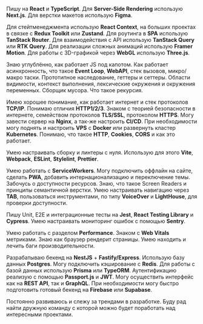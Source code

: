 Пишу на **React** и **TypeScript**. Для **Server-Side Rendering** использую **Next.js**. Для верстки макетов использую **Figma**. 

Для стейтменеджмента использую **React Context**, на больших проектах в связке с **Redux Toolkit** или **Zustand**. Для роутинга в **SPA** использую **TanStack Router**. Для взаимодействия с API использую **TanStack Query** или **RTK Query**. Для реализации сложных анимаций использую **Framer Motion**. Для работы с 3D-графикой через **WebGL** использую **Three.js**.

Знаю углублённо, как работает JS под капотом. Как работает асинхронность, что такое **Event Loop**, **WebAPI**, стек вызовов, микро/макро таски. Прототипное наследование, геттеры и сеттеры. Области видимости, контекст выполнения, лексические окружения и окружения переменных. Сборщик мусора. Что такое рекурсия.

Имею хорошее понимание, как работает интернет и стек протоколов **TCP/IP**. Понимаю отличия **HTTP1/2/3**. Знаком с теорией безопасности в интернете, семейством протоколов **TLS/SSL**, протоколом **HTTPS**. Могу завести сервер на **Nginx**, а так-же настроить **CI/CD**. При необходимости могу поднять и настроить **VPS** с **Docker** или развернуть кластер **Kubernetes**. Понимаю, что такое **HTTP**, **Cookies**, **CORS** и как это работает. 

Умею настраивать сборку и линтеры с нуля. Использую для этого **Vite**, **Webpack**, **ESLint**, **Stylelint**, **Prettier**.

Умею работать с **ServiceWorkers**. Могу подключить оффлайн на сайте, сделать **PWA**, добавить интернационализацию и переключение темы. Забочусь о доступности ресурсов. Знаю, что такое Screen Readers и принципы семантичной верстки. Умею настраивать навигацию через **TAB**, пользоваться инструментами, по типу **VoiceOver** и **LightHouse**, для проверки доступности.

Пишу Unit, E2E и интеграционные тесты на **Jest**, **React Testing Library** и **Cypress**. Умею настраивать мониторинг ошибок с помощью **Sentry**.

Умею работать с разделом **Performance**. Знаком с **Web Vitals** метриками. Знаю как браузер рендерит страницы. Умею находить и лечить баги производительности.

Разрабатываю бекенд на **NestJS** + **Fastify/Express**. Использую базу данных **Postgres**. Могу подключить кэширование с **Redis**. Для работы с базой данных использую **Prisma** или **TypeORM**. Аутентификацию реализую с помощью **Passport.js** и **JWT**. Могу осуществить интерфейс как на **REST API**, так и **GraphQL**. При необходимости могу быстро подготовить готовый бекенд на **Firebase** или **Supabase**. 

Постоянно развиваюсь и слежу за трендами в разработке. Буду рад найти дружную команду с которой можно будет поработать над интересными проектами. 
